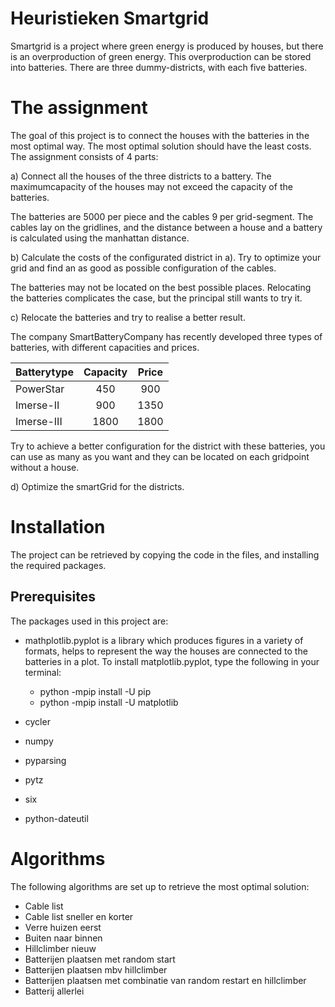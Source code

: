 # Heuristieken Smartgrid

Smartgrid is a project where green energy is produced by houses, but there is an overproduction of green energy. This overproduction can be stored into batteries. There are three dummy-districts, with each five batteries. 

# The assignment
The goal of this project is to connect the houses with the batteries in the most optimal way. The most optimal solution should have the least costs. The assignment consists of 4 parts:

a) Connect all the houses of the three districts to a battery. The maximumcapacity of the houses may not exceed the capacity of the batteries.

The batteries are 5000 per piece and the cables 9 per grid-segment. The cables lay on the gridlines, and the distance between a house and a battery is calculated using the manhattan distance.

b) Calculate the costs of the configurated district in a). Try to optimize your grid and find an as good as possible configuration of the cables.

The batteries may not be located on the best possible places. Relocating the batteries complicates the case, but the principal still wants to try it.

c) Relocate the batteries and try to realise a better result. 

The company SmartBatteryCompany has recently developed three types of batteries, with different capacities and prices.

| Batterytype  | Capacity 	| Price |
| -----------  | :--------: | :---: |
| PowerStar 	 |    450 	  |  900  |
| Imerse-II 	 |    900 	  | 1350  |
| Imerse-III 	 |   1800 	  | 1800  |

Try to achieve a better configuration for the district with these batteries, you can use as many as you want and they can be located on each gridpoint without a house.

d) Optimize the smartGrid for the districts.

# Installation
The project can be retrieved by copying the code in the files, and installing the required packages.

## Prerequisites
The packages used in this project are:
- mathplotlib.pyplot is a library which produces figures in a variety of formats, helps to represent the way the houses are                             connected to the batteries in a plot. To install matplotlib.pyplot, type the following in your terminal:

   - python -mpip install -U pip
   - python -mpip install -U matplotlib
   
- cycler
- numpy
- pyparsing
- pytz
- six
- python-dateutil


# Algorithms
The following algorithms are set up to retrieve the most optimal solution:
- Cable list
- Cable list sneller en korter
- Verre huizen eerst
- Buiten naar binnen
- Hillclimber nieuw
- Batterijen plaatsen met random start
- Batterijen plaatsen mbv hillclimber
- Batterijen plaatsen met combinatie van random restart en hillclimber
- Batterij allerlei
